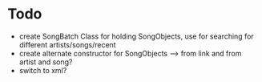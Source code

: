 # Todo

- create SongBatch Class for holding SongObjects, use for searching for different artists/songs/recent
- create alternate constructor for SongObjects --> from link and from artist and song?
- switch to xml?
